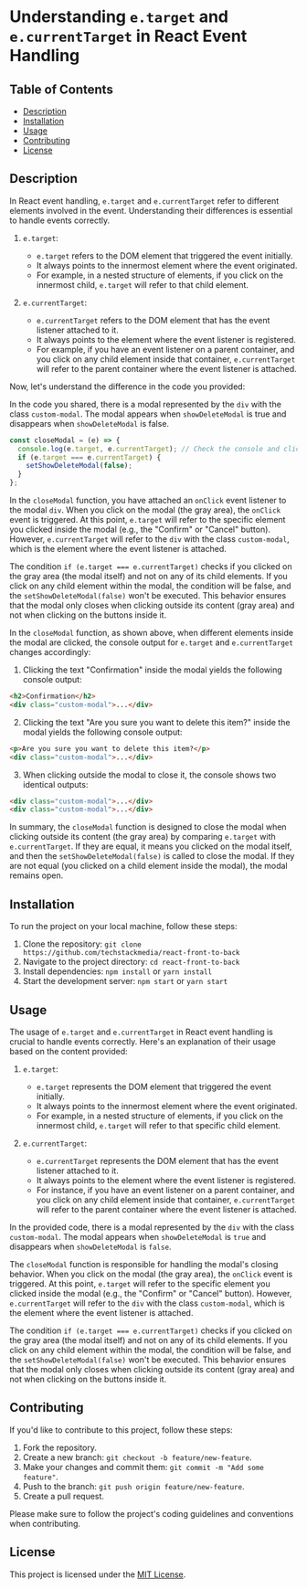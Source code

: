 # Understanding `e.target` and `e.currentTarget` in React Event Handling

## Table of Contents

- [Description](#description)
- [Installation](#installation)
- [Usage](#usage)
- [Contributing](#contributing)
- [License](#license)

## Description

In React event handling, `e.target` and `e.currentTarget` refer to different elements involved in the event. Understanding their differences is essential to handle events correctly.

1. `e.target`:

   - `e.target` refers to the DOM element that triggered the event initially.
   - It always points to the innermost element where the event originated.
   - For example, in a nested structure of elements, if you click on the innermost child, `e.target` will refer to that child element.

2. `e.currentTarget`:
   - `e.currentTarget` refers to the DOM element that has the event listener attached to it.
   - It always points to the element where the event listener is registered.
   - For example, if you have an event listener on a parent container, and you click on any child element inside that container, `e.currentTarget` will refer to the parent container where the event listener is attached.

Now, let's understand the difference in the code you provided:

In the code you shared, there is a modal represented by the `div` with the class `custom-modal`. The modal appears when `showDeleteModal` is true and disappears when `showDeleteModal` is false.

```jsx
const closeModal = (e) => {
  console.log(e.target, e.currentTarget); // Check the console and click inside the modal. Click outside the modal to see why it gets closed.
  if (e.target === e.currentTarget) {
    setShowDeleteModal(false);
  }
};
```

In the `closeModal` function, you have attached an `onClick` event listener to the modal `div`. When you click on the modal (the gray area), the `onClick` event is triggered. At this point, `e.target` will refer to the specific element you clicked inside the modal (e.g., the "Confirm" or "Cancel" button). However, `e.currentTarget` will refer to the `div` with the class `custom-modal`, which is the element where the event listener is attached.

The condition `if (e.target === e.currentTarget)` checks if you clicked on the gray area (the modal itself) and not on any of its child elements. If you click on any child element within the modal, the condition will be false, and the `setShowDeleteModal(false)` won't be executed. This behavior ensures that the modal only closes when clicking outside its content (gray area) and not when clicking on the buttons inside it.

In the `closeModal` function, as shown above, when different elements inside the modal are clicked, the console output for `e.target` and `e.currentTarget` changes accordingly:

1. Clicking the text "Confirmation" inside the modal yields the following console output:

```html
<h2>Confirmation</h2>
<div class="custom-modal">...</div>
```

2. Clicking the text "Are you sure you want to delete this item?" inside the modal yields the following console output:

```html
<p>Are you sure you want to delete this item?</p>
<div class="custom-modal">...</div>
```

3. When clicking outside the modal to close it, the console shows two identical outputs:

```html
<div class="custom-modal">...</div>
<div class="custom-modal">...</div>
```

In summary, the `closeModal` function is designed to close the modal when clicking outside its content (the gray area) by comparing `e.target` with `e.currentTarget`. If they are equal, it means you clicked on the modal itself, and then the `setShowDeleteModal(false)` is called to close the modal. If they are not equal (you clicked on a child element inside the modal), the modal remains open.

## Installation

To run the project on your local machine, follow these steps:

1. Clone the repository: `git clone https://github.com/techstackmedia/react-front-to-back`
2. Navigate to the project directory: `cd react-front-to-back`
3. Install dependencies: `npm install` or `yarn install`
4. Start the development server: `npm start` or `yarn start`

## Usage

The usage of `e.target` and `e.currentTarget` in React event handling is crucial to handle events correctly. Here's an explanation of their usage based on the content provided:

1. `e.target`:
   - `e.target` represents the DOM element that triggered the event initially.
   - It always points to the innermost element where the event originated.
   - For example, in a nested structure of elements, if you click on the innermost child, `e.target` will refer to that specific child element.

2. `e.currentTarget`:
   - `e.currentTarget` represents the DOM element that has the event listener attached to it.
   - It always points to the element where the event listener is registered.
   - For instance, if you have an event listener on a parent container, and you click on any child element inside that container, `e.currentTarget` will refer to the parent container where the event listener is attached.

In the provided code, there is a modal represented by the `div` with the class `custom-modal`. The modal appears when `showDeleteModal` is `true` and disappears when `showDeleteModal` is `false`.

The `closeModal` function is responsible for handling the modal's closing behavior. When you click on the modal (the gray area), the `onClick` event is triggered. At this point, `e.target` will refer to the specific element you clicked inside the modal (e.g., the "Confirm" or "Cancel" button). However, `e.currentTarget` will refer to the `div` with the class `custom-modal`, which is the element where the event listener is attached.

The condition `if (e.target === e.currentTarget)` checks if you clicked on the gray area (the modal itself) and not on any of its child elements. If you click on any child element within the modal, the condition will be false, and the `setShowDeleteModal(false)` won't be executed. This behavior ensures that the modal only closes when clicking outside its content (gray area) and not when clicking on the buttons inside it.

## Contributing

If you'd like to contribute to this project, follow these steps:

1. Fork the repository.
2. Create a new branch: `git checkout -b feature/new-feature`.
3. Make your changes and commit them: `git commit -m "Add some feature"`.
4. Push to the branch: `git push origin feature/new-feature`.
5. Create a pull request.

Please make sure to follow the project's coding guidelines and conventions when contributing.

## License

This project is licensed under the [MIT License](https://opensource.org/licenses/MIT).